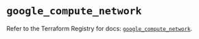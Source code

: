 # `google_compute_network`

Refer to the Terraform Registry for docs: [`google_compute_network`](https://registry.terraform.io/providers/hashicorp/google-beta/6.20.0/docs/resources/google_compute_network).
